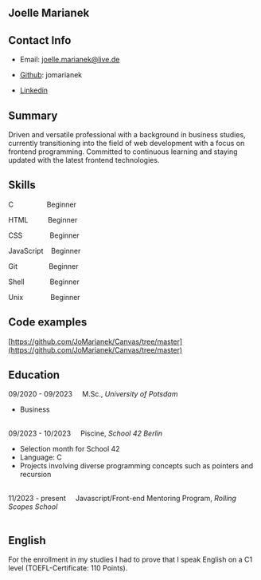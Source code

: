 ## Joelle Marianek

## Contact Info
- Email: joelle.marianek@live.de
* [Github](https://github.com/JoMarianek): jomarianek
+ [Linkedin](https://www.linkedin.com/in/joelle-marianek-0b604a123)

## Summary

Driven and versatile professional with a background in business studies, currently transitioning into the field of web development with a focus on frontend programming. Committed to continuous learning and staying updated with the latest frontend technologies.

## Skills 

C &nbsp;&nbsp;&nbsp;&nbsp;&nbsp;&nbsp;&nbsp;&nbsp;&nbsp;&nbsp;&nbsp;&nbsp;&nbsp;&nbsp;&nbsp;&nbsp;Beginner

HTML &nbsp;&nbsp;&nbsp;&nbsp;&nbsp;&nbsp;&nbsp;&nbsp;&nbsp;Beginner

CSS  &nbsp;&nbsp;&nbsp;&nbsp;&nbsp;&nbsp;&nbsp;&nbsp;&nbsp;&nbsp;&nbsp;&nbsp;&nbsp;Beginner

JavaScript &nbsp;&nbsp;&nbsp;Beginner

Git &nbsp;&nbsp;&nbsp;&nbsp;&nbsp;&nbsp;&nbsp;&nbsp;&nbsp;&nbsp;&nbsp;&nbsp;&nbsp;&nbsp;&nbsp;Beginner

Shell	&nbsp;&nbsp;&nbsp;&nbsp;&nbsp;&nbsp;&nbsp;&nbsp;&nbsp;&nbsp;&nbsp;	Beginner

Unix &nbsp;&nbsp;&nbsp;&nbsp;&nbsp;&nbsp;&nbsp;&nbsp;&nbsp;&nbsp;&nbsp;&nbsp;&nbsp;Beginner


## Code examples

[https://github.com/JoMarianek/Canvas/tree/master](https://github.com/JoMarianek/Canvas/tree/master)


## Education

09/2020 - 09/2023  &nbsp;&nbsp;&nbsp;&nbsp;M.Sc., _University of Potsdam_  
 * Business
<br/><br/>
 
09/2023 - 10/2023  &nbsp;&nbsp;&nbsp;&nbsp;Piscine, _School 42 Berlin_  
* Selection month for School 42  
* Language: C
* Projects involving diverse programming concepts such as pointers and recursion
<br/><br/>

11/2023 - present  &nbsp;&nbsp;&nbsp;&nbsp;Javascript/Front-end Mentoring Program, _Rolling Scopes School_
<br/><br/>

## English
For the enrollment in my studies I had to prove that I speak English on a C1 level (TOEFL-Certificate: 110 Points).